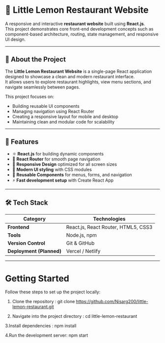 # 🍋 Little Lemon Restaurant Website

A responsive and interactive **restaurant website** built using **React.js**.  
This project demonstrates core front-end development concepts such as component-based architecture, routing, state management, and responsive UI design.

---

## 🧠 About the Project

The **Little Lemon Restaurant Website** is a single-page React application designed to showcase a clean and modern restaurant interface.  
It allows users to explore restaurant highlights, view menu sections, and navigate seamlessly between pages.

This project focuses on:
- Building reusable UI components
- Managing navigation using React Router
- Creating a responsive layout for mobile and desktop
- Maintaining clean and modular code for scalability

---

## 🚀 Features

- ⚛️ **React.js** for building dynamic components  
- 🧭 **React Router** for smooth page navigation  
- 📱 **Responsive Design** optimized for all screen sizes  
- 🎨 **Modern UI styling** with CSS modules  
- 🧩 **Reusable Components** for menus, forms, and navigation  
- ⚡ **Fast development setup** with Create React App  

---

## 🛠️ Tech Stack

| Category | Technologies |
|-----------|---------------|
| **Frontend** | React.js, React Router, HTML5, CSS3 |
| **Tools** | Node.js, npm |
| **Version Control** | Git & GitHub |
| **Deployment (Planned)** | Vercel / Netlify |

---

# Getting Started

Follow these steps to set up the project locally:

1. Clone the repository :
git clone https://github.com/Nisarg200/little-lemon-restaurant.git

3. Navigate into the project directory :
cd little-lemon-restaurant

3.Install dependencies :
npm install

4.Run the development server:
npm start


